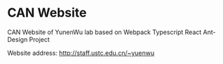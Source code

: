 # CAN Website
CAN Website of YunenWu lab based on Webpack Typescript React Ant-Design Project

Website address:
http://staff.ustc.edu.cn/~yuenwu

